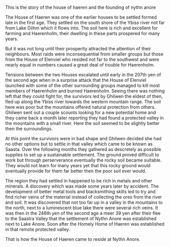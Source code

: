 This is the story of the house of haeren and the founding of nythn anore

The House of Haeren was one of the earlier houses to be settled formed late in the first age. They settled on the south shore of the Ybiss river not far from Lake Diihm which it flows into. The soil here is rich and excellent for farming and Haerenholm, their dwelling in these parts prospered for many years.

But it was not long until their prosperity attracted the attention of their neighbours. Most raids were inconsequential from smaller groups but those from the House of Elenviel who resided not far to the southwest and were nearly equal in numbers caused a great deal of trouble for Haerenholm.

Tensions between the two Houses escalated until early in the 207th yen of the second age when in a surprise attack that the House of Elenviel launched with some of the other surrounding groups managed to kill most members of Haerenholm and burned Haerenholm. Seeing there was nothing left that they could fight for, the survivors led by Ghilwen the eldest of then, fled up along the Ybiss river towards the western mountain range. The soil here was poor but the mountains offered natural protection from others. Ghilwen sent out a couple scounts looking for a new potential home and they came back a month later reporting they had found a protected valley in the mountains with a small river. Here the soil seemed to be slightly better then the surroundings.

At this point the survivors were in bad shape and Ghilwen decided she had no other options but to settle in that valley which came to be known as Saasta. Over the following months they gathered as descretely as possible supplies to set up a sustainable settlement. The ground proved difficult to work but through perserverance eventually the rocky soil became suitable. They would not learn for many years yet that this rocky ground would eventually provide for them far better then the poor soil ever would.

The region they had settled in happened to be rich in metals and other minerals. A discovery which was made some years later by accident. The development of better metal tools and blacksmithing skills led to try and find richer veins of the material instead of collecting the ores from the river and soil. It was discovered that not too far up in a valley in the mountains to the north, next to a luminescent blue lake there were several rich veins. It was then in the 246th yen of the second age a meer 39 yen after their flee to the Saastra Valley that the settlement of Nythn Anore was established next to Lake Anore. Soon after the Homely Home of Haeren was established in that remote protected valley.

That is how the House of Haeren came to reside at Nythn Anore.